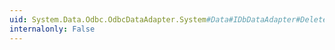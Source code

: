 ```yaml
---
uid: System.Data.Odbc.OdbcDataAdapter.System#Data#IDbDataAdapter#DeleteCommand
internalonly: False
---
```

